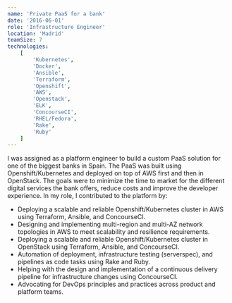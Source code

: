 ```yaml
---
name: 'Private PaaS for a bank'
date: '2016-06-01'
role: 'Infrastructure Engineer'
location: 'Madrid'
teamSize: 7
technologies:
    [
        'Kubernetes',
        'Docker',
        'Ansible',
        'Terraform',
        'Openshift',
        'AWS',
        'Openstack',
        'ELK',
        'ConcourseCI',
        'RHEL/Fedora',
        'Rake',
        'Ruby'
    ]
---
```


I was assigned as a platform engineer to build a custom PaaS solution for one of the biggest banks in Spain. The PaaS was built using Openshift/Kubernetes and deployed on top of AWS first and then in OpenStack. The goals were to minimize the time to market for the different digital services the bank offers, reduce costs and improve the developer experience. In my role, I contributed to the platform by:

-   Deploying a scalable and reliable Openshift/Kubernetes cluster in AWS using Terraform, Ansible, and ConcourseCI.
-   Designing and implementing multi-region and multi-AZ network topologies in AWS to meet scalability and resilience requirements.
-   Deploying a scalable and reliable Openshift/Kubernetes cluster in OpenStack using Terraform, Ansible, and ConcourseCI.
-   Automation of deployment, infrastructure testing (serverspec), and pipelines as code tasks using Rake and Ruby.
-   Helping with the design and implementation of a continuous delivery pipeline for infrastructure changes using ConcourseCI.
-   Advocating for DevOps principles and practices across product and platform teams.
